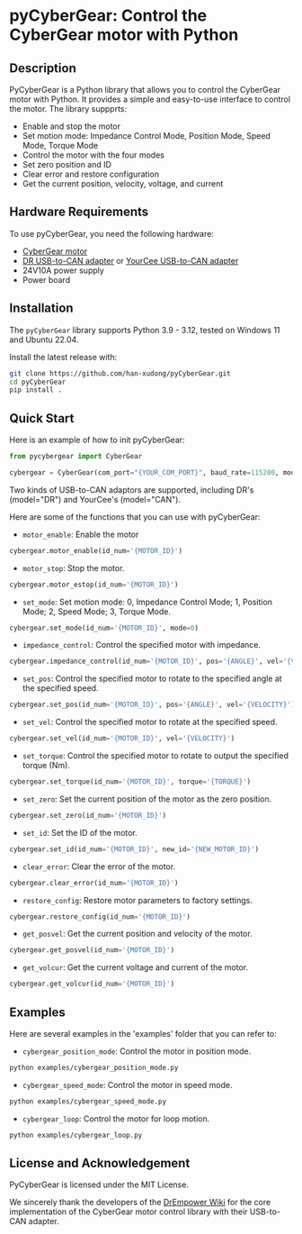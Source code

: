 # pyCyberGear: Control the CyberGear motor with Python

## Description

PyCyberGear is a Python library that allows you to control the CyberGear motor with Python. It provides a simple and easy-to-use interface to control the motor. The library suppprts:

- Enable and stop the motor
- Set motion mode: Impedance Control Mode, Position Mode, Speed Mode, Torque Mode
- Control the motor with the four modes
- Set zero position and ID
- Clear error and restore configuration
- Get the current position, velocity, voltage, and current

## Hardware Requirements

To use pyCyberGear, you need the following hardware:

- [CyberGear motor](https://www.mi.com/cyber-gear)
- [DR USB-to-CAN adapter](https://item.taobao.com/item.htm?id=737373782475) or [YourCee USB-to-CAN adapter](https://item.taobao.com/item.htm?id=635000838271&skuId=4710513306912)
- 24V10A power supply
- Power board

## Installation

The `pyCyberGear` library supports Python 3.9 - 3.12, tested on Windows 11 and Ubuntu 22.04.

Install the latest release with:

```bash
git clone https://github.com/han-xudong/pyCyberGear.git
cd pyCyberGear
pip install .
```

## Quick Start

Here is an example of how to init pyCyberGear:

```python
from pycybergear import CyberGear

cybergear = CyberGear(com_port="{YOUR_COM_PORT}", baud_rate=115200, model={YOUR_USB-TO-CAN})
```

Two kinds of USB-to-CAN adaptors are supported, including DR's (model="DR") and YourCee's (model="CAN").

Here are some of the functions that you can use with pyCyberGear:

- `motor_enable`: Enable the motor

```python
cybergear.motor_enable(id_num='{MOTOR_ID}')
```

- `motor_stop`: Stop the motor.

```python
cybergear.motor_estop(id_num='{MOTOR_ID}')
```

- `set_mode`: Set motion mode: 0, Impedance Control Mode; 1, Position Mode; 2, Speed Mode; 3, Torque Mode.

```python
cybergear.set_mode(id_num='{MOTOR_ID}', mode=0)
```

- `impedance_control`: Control the specified motor with impedance.

```python
cybergear.impedance_control(id_num='{MOTOR_ID}', pos='{ANGLE}', vel='{VELOCITY}', tff='{FEEDFORWARD_TORQUE}', kp='{PROPORTIONAL_GAIN}', kd='{DERIVATIVE_GAIN}')
```

- `set_pos`: Control the specified motor to rotate to the specified angle at the specified speed.

```python
cybergear.set_pos(id_num='{MOTOR_ID}', pos='{ANGLE}', vel='{VELOCITY}')
```

- `set_vel`: Control the specified motor to rotate at the specified speed.

```python
cybergear.set_vel(id_num='{MOTOR_ID}', vel='{VELOCITY}')
```

- `set_torque`: Control the specified motor to rotate to output the specified torque (Nm).

```python
cybergear.set_torque(id_num='{MOTOR_ID}', torque='{TORQUE}')
```

- `set_zero`: Set the current position of the motor as the zero position.

```python
cybergear.set_zero(id_num='{MOTOR_ID}')
```

- `set_id`: Set the ID of the motor.

```python
cybergear.set_id(id_num='{MOTOR_ID}', new_id='{NEW_MOTOR_ID}')
```

- `clear_error`: Clear the error of the motor.

```python
cybergear.clear_error(id_num='{MOTOR_ID}')
```

- `restore_config`: Restore motor parameters to factory settings.

```python
cybergear.restore_config(id_num='{MOTOR_ID}')
```

- `get_posvel`: Get the current position and velocity of the motor.

```python
cybergear.get_posvel(id_num='{MOTOR_ID}')
```

- `get_volcur`: Get the current voltage and current of the motor.

```python
cybergear.get_volcur(id_num='{MOTOR_ID}')
```

## Examples

Here are several examples in the 'examples' folder that you can refer to:

- `cybergear_position_mode`: Control the motor in position mode.

```bash
python examples/cybergear_position_mode.py
```

- `cybergear_speed_mode`: Control the motor in speed mode.

```bash
python examples/cybergear_speed_mode.py
```

- `cybergear_loop`: Control the motor for loop motion.

```bash
python examples/cybergear_loop.py
```

## License and Acknowledgement

PyCyberGear is licensed under the MIT License.

We sincerely thank the developers of the [DrEmpower Wiki](https://github.com/DrRobotTech/drempower-wiki) for the core implementation of the CyberGear motor control library with their USB-to-CAN adapter.

